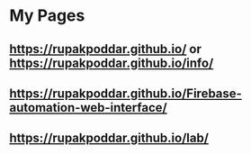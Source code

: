 # My Pages

## https://rupakpoddar.github.io/ or https://rupakpoddar.github.io/info/

## https://rupakpoddar.github.io/Firebase-automation-web-interface/

## https://rupakpoddar.github.io/lab/
